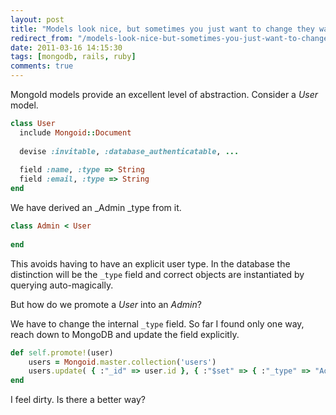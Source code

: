 ```yaml
---
layout: post
title: "Models look nice, but sometimes you just want to change they way they feel"
redirect_from: "/models-look-nice-but-sometimes-you-just-want-to-change-they-way-they-feel"
date: 2011-03-16 14:15:30
tags: [mongodb, rails, ruby]
comments: true
---
```

MongoId models provide an excellent level of abstraction. Consider a _User_ model.

```ruby
class User
  include Mongoid::Document
  
  devise :invitable, :database_authenticatable, ...
 
  field :name, :type => String
  field :email, :type => String
end
```

We have derived an _Admin _type from it.

```ruby
class Admin < User
 
end
```

This avoids having to have an explicit user type. In the database the distinction will be the `_type` field and correct objects are instantiated by querying auto-magically.

But how do we promote a _User_ into an _Admin_?

We have to change the internal `_type` field. So far I found only one way, reach down to MongoDB and update the field explicitly.

```ruby
def self.promote!(user)
    users = Mongoid.master.collection('users')
    users.update( { :"_id" => user.id }, { :"$set" => { :"_type" => "Admin" }})
end
```

I feel dirty. Is there a better way?


